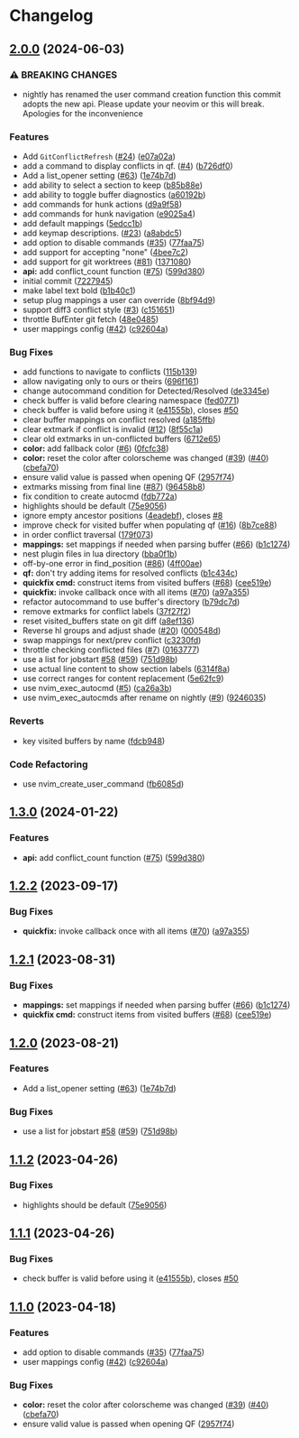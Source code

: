 # Changelog

## [2.0.0](https://github.com/seblj/git-conflict.nvim/compare/v1.3.0...v2.0.0) (2024-06-03)


### ⚠ BREAKING CHANGES

* nightly has renamed the user command creation function this commit adopts the new api. Please update your neovim or this will break. Apologies for the inconvenience

### Features

* Add `GitConflictRefresh` ([#24](https://github.com/seblj/git-conflict.nvim/issues/24)) ([e07a02a](https://github.com/seblj/git-conflict.nvim/commit/e07a02ae1436d4c5d33ef656310d630d19e0a65b))
* add a command to display conflicts in qf. ([#4](https://github.com/seblj/git-conflict.nvim/issues/4)) ([b726df0](https://github.com/seblj/git-conflict.nvim/commit/b726df0d3b1129b88edcb0ee74fdd6b7babf7af5))
* Add a list_opener setting ([#63](https://github.com/seblj/git-conflict.nvim/issues/63)) ([1e74b7d](https://github.com/seblj/git-conflict.nvim/commit/1e74b7dd6c1b4c6750e6f917f91012c450aece86))
* add ability to select a section to keep ([b85b88e](https://github.com/seblj/git-conflict.nvim/commit/b85b88ea8c256cca88aeb791b5e0e8d4a7dd504b))
* add ability to toggle buffer diagnostics ([a60192b](https://github.com/seblj/git-conflict.nvim/commit/a60192bf29f808fc74828319d63bc31e30d8118b))
* add commands for hunk actions ([d9a9f58](https://github.com/seblj/git-conflict.nvim/commit/d9a9f5883e1d4ace31680b274926fce010d1f985))
* add commands for hunk navigation ([e9025a4](https://github.com/seblj/git-conflict.nvim/commit/e9025a42ffaed6bab9c414368fb0bf9d7ca41ec2))
* add default mappings ([5edcc1b](https://github.com/seblj/git-conflict.nvim/commit/5edcc1b0a1da17b57fd4e2fc16249187c14f0195))
* add keymap descriptions. ([#23](https://github.com/seblj/git-conflict.nvim/issues/23)) ([a8abdc5](https://github.com/seblj/git-conflict.nvim/commit/a8abdc59603516e1d45eb78d511efa40c6035bdc))
* add option to disable commands ([#35](https://github.com/seblj/git-conflict.nvim/issues/35)) ([77faa75](https://github.com/seblj/git-conflict.nvim/commit/77faa75c09a6af88e7b54d8d456327e06611f7ea))
* add support for accepting "none" ([4bee7c2](https://github.com/seblj/git-conflict.nvim/commit/4bee7c2e0023d2245fc54410af17bcbc92e39463))
* add support for git worktrees ([#81](https://github.com/seblj/git-conflict.nvim/issues/81)) ([1371080](https://github.com/seblj/git-conflict.nvim/commit/13710803346cfe468ce7be250d19c430866ba1bd))
* **api:** add conflict_count function ([#75](https://github.com/seblj/git-conflict.nvim/issues/75)) ([599d380](https://github.com/seblj/git-conflict.nvim/commit/599d3809ea3bf1ef26c8368bfc74c50c44f39913))
* initial commit ([7227945](https://github.com/seblj/git-conflict.nvim/commit/722794536dcb44e07a96586cdeb588f72e4e5729))
* make label text bold ([b1b40c1](https://github.com/seblj/git-conflict.nvim/commit/b1b40c1310568777631a2273e006ce1c27975cd2))
* setup plug mappings a user can override ([8bf94d9](https://github.com/seblj/git-conflict.nvim/commit/8bf94d978892efc62ac721ade5568fd5113971bd))
* support diff3 conflict style ([#3](https://github.com/seblj/git-conflict.nvim/issues/3)) ([c151651](https://github.com/seblj/git-conflict.nvim/commit/c151651cd046e9afb344cccb62f47b87300382d5))
* throttle BufEnter git fetch ([48e0485](https://github.com/seblj/git-conflict.nvim/commit/48e0485e67633b4c42b12fd520d4302ad75daadb))
* user mappings config ([#42](https://github.com/seblj/git-conflict.nvim/issues/42)) ([c92604a](https://github.com/seblj/git-conflict.nvim/commit/c92604a64a2cce15a6e6a753f4501bcee06fa00a))


### Bug Fixes

* add functions to navigate to conflicts ([115b139](https://github.com/seblj/git-conflict.nvim/commit/115b13942daccec2857ac75c24e6a3a191c8af6d))
* allow navigating only to ours or theirs ([696f161](https://github.com/seblj/git-conflict.nvim/commit/696f161f965c7aba82acadbb93ab944438712f9d))
* change autocommand condition for Detected/Resolved ([de3345e](https://github.com/seblj/git-conflict.nvim/commit/de3345e3daef27147d48308f889b7fd90c42ddfb))
* check buffer is valid before clearing namespace ([fed0771](https://github.com/seblj/git-conflict.nvim/commit/fed0771d6cbb78d386d7a28b63c6a608d698b4cc))
* check buffer is valid before using it ([e41555b](https://github.com/seblj/git-conflict.nvim/commit/e41555bf0be8a06589b5a7598220e33962333feb)), closes [#50](https://github.com/seblj/git-conflict.nvim/issues/50)
* clear buffer mappings on conflict resolved ([a185ffb](https://github.com/seblj/git-conflict.nvim/commit/a185ffb0cd3e278df392cbc2af821d0a64c25011))
* clear extmark if conflict is invalid ([#12](https://github.com/seblj/git-conflict.nvim/issues/12)) ([8f55c1a](https://github.com/seblj/git-conflict.nvim/commit/8f55c1ab096934dba9e3581eaf9c3e7e24215bc7))
* clear old extmarks in un-conflicted buffers ([6712e65](https://github.com/seblj/git-conflict.nvim/commit/6712e655812e04647885440d81498bc6003d72b3))
* **color:** add fallback color ([#6](https://github.com/seblj/git-conflict.nvim/issues/6)) ([0fcfc38](https://github.com/seblj/git-conflict.nvim/commit/0fcfc38eabeae3a338a7ac5478436b5b408e4878))
* **color:** reset the color after colorscheme was changed ([#39](https://github.com/seblj/git-conflict.nvim/issues/39)) ([#40](https://github.com/seblj/git-conflict.nvim/issues/40)) ([cbefa70](https://github.com/seblj/git-conflict.nvim/commit/cbefa7075b67903ca27f6eefdc9c1bf0c4881017))
* ensure valid value is passed when opening QF ([2957f74](https://github.com/seblj/git-conflict.nvim/commit/2957f747e1a34f1854e4e0efbfbfa59a1db04af5))
* extmarks missing from final line ([#87](https://github.com/seblj/git-conflict.nvim/issues/87)) ([96458b8](https://github.com/seblj/git-conflict.nvim/commit/96458b843795c6dd84f221188cccd3242328349e))
* fix condition to create autocmd ([fdb772a](https://github.com/seblj/git-conflict.nvim/commit/fdb772ac0357ca873ada25865d7a1b9ce94af7fd))
* highlights should be default ([75e9056](https://github.com/seblj/git-conflict.nvim/commit/75e90560521e5e395452e9a9f36309ae8f6000a7))
* ignore empty ancestor positions ([4eadebf](https://github.com/seblj/git-conflict.nvim/commit/4eadebf4cafff19e96a8a43aa25e6be47f465dbe)), closes [#8](https://github.com/seblj/git-conflict.nvim/issues/8)
* improve check for visited buffer when populating qf ([#16](https://github.com/seblj/git-conflict.nvim/issues/16)) ([8b7ce88](https://github.com/seblj/git-conflict.nvim/commit/8b7ce8839e2aaa847d2d2f2dca0e8e2f62f1d356))
* in order conflict traversal ([179f073](https://github.com/seblj/git-conflict.nvim/commit/179f073c7abb60b851c0d36ce0df61b111b2bb67))
* **mappings:** set mappings if needed when parsing buffer ([#66](https://github.com/seblj/git-conflict.nvim/issues/66)) ([b1c1274](https://github.com/seblj/git-conflict.nvim/commit/b1c1274873f0b9a1b8da7eac62bb74c9266d4410))
* nest plugin files in lua directory ([bba0f1b](https://github.com/seblj/git-conflict.nvim/commit/bba0f1be2887a24cf29f9a3832b2b0de1b050d16))
* off-by-one error in find_position ([#86](https://github.com/seblj/git-conflict.nvim/issues/86)) ([4ff00ae](https://github.com/seblj/git-conflict.nvim/commit/4ff00aed1ef47d9b7ab16ca62563089c15723b14))
* **qf:** don't try adding items for resolved conflicts ([b1c434c](https://github.com/seblj/git-conflict.nvim/commit/b1c434c93d19910ac4dd699a2ea71f8e8182d352))
* **quickfix cmd:** construct items from visited buffers ([#68](https://github.com/seblj/git-conflict.nvim/issues/68)) ([cee519e](https://github.com/seblj/git-conflict.nvim/commit/cee519ef0482b20e506ae1401f82f3c7b23a6c03))
* **quickfix:** invoke callback once with all items ([#70](https://github.com/seblj/git-conflict.nvim/issues/70)) ([a97a355](https://github.com/seblj/git-conflict.nvim/commit/a97a35507a485d6bbdc3c67820a8ca459c9c3f49))
* refactor autocommand to use buffer's directory ([b79dc7d](https://github.com/seblj/git-conflict.nvim/commit/b79dc7dae89d4436ce55ebbbebadf1f6ada8a8d2))
* remove extmarks for conflict labels ([37f27f2](https://github.com/seblj/git-conflict.nvim/commit/37f27f2bac977b9aefc517eb8898333a184f6a67))
* reset visited_buffers state on git diff ([a8ef136](https://github.com/seblj/git-conflict.nvim/commit/a8ef136a0e170de7d3f00f87722933a2039c0cd7))
* Reverse hl groups and adjust shade ([#20](https://github.com/seblj/git-conflict.nvim/issues/20)) ([000548d](https://github.com/seblj/git-conflict.nvim/commit/000548d5cc54931e88694c737fb8105d8781ab57))
* swap mappings for next/prev conflict ([c3230fd](https://github.com/seblj/git-conflict.nvim/commit/c3230fd0322b3d8e47b85478251f83d4587bdca5))
* throttle checking conflicted files ([#7](https://github.com/seblj/git-conflict.nvim/issues/7)) ([0163777](https://github.com/seblj/git-conflict.nvim/commit/0163777c4174e504013a7e14998a5978e93c40f0))
* use a list for jobstart [#58](https://github.com/seblj/git-conflict.nvim/issues/58) ([#59](https://github.com/seblj/git-conflict.nvim/issues/59)) ([751d98b](https://github.com/seblj/git-conflict.nvim/commit/751d98be83a9c7bdf0a136d05d8b7b1c25560368))
* use actual line content to show section labels ([6314f8a](https://github.com/seblj/git-conflict.nvim/commit/6314f8a379f8c67b9bbb76ad50950bdb4b72fd65))
* use correct ranges for content replacement ([5e62fc9](https://github.com/seblj/git-conflict.nvim/commit/5e62fc9959afe478196bf54a347b610c9a625c03))
* use nvim_exec_autocmd ([#5](https://github.com/seblj/git-conflict.nvim/issues/5)) ([ca26a3b](https://github.com/seblj/git-conflict.nvim/commit/ca26a3b40318251476f7879d12ac01cafaa34ecd))
* use nvim_exec_autocmds after rename on nightly ([#9](https://github.com/seblj/git-conflict.nvim/issues/9)) ([9246035](https://github.com/seblj/git-conflict.nvim/commit/924603597b7a244e08a92129d6af764e18ce089a))


### Reverts

* key visited buffers by name ([fdcb948](https://github.com/seblj/git-conflict.nvim/commit/fdcb9487da6da4ccdfe17a2702c19734a0f1e3a5))


### Code Refactoring

* use nvim_create_user_command ([fb6085d](https://github.com/seblj/git-conflict.nvim/commit/fb6085d0f90a2e417d237dac0bce50b180d200c2))

## [1.3.0](https://github.com/akinsho/git-conflict.nvim/compare/v1.2.2...v1.3.0) (2024-01-22)


### Features

* **api:** add conflict_count function ([#75](https://github.com/akinsho/git-conflict.nvim/issues/75)) ([599d380](https://github.com/akinsho/git-conflict.nvim/commit/599d3809ea3bf1ef26c8368bfc74c50c44f39913))

## [1.2.2](https://github.com/akinsho/git-conflict.nvim/compare/v1.2.1...v1.2.2) (2023-09-17)


### Bug Fixes

* **quickfix:** invoke callback once with all items ([#70](https://github.com/akinsho/git-conflict.nvim/issues/70)) ([a97a355](https://github.com/akinsho/git-conflict.nvim/commit/a97a35507a485d6bbdc3c67820a8ca459c9c3f49))

## [1.2.1](https://github.com/akinsho/git-conflict.nvim/compare/v1.2.0...v1.2.1) (2023-08-31)


### Bug Fixes

* **mappings:** set mappings if needed when parsing buffer ([#66](https://github.com/akinsho/git-conflict.nvim/issues/66)) ([b1c1274](https://github.com/akinsho/git-conflict.nvim/commit/b1c1274873f0b9a1b8da7eac62bb74c9266d4410))
* **quickfix cmd:** construct items from visited buffers ([#68](https://github.com/akinsho/git-conflict.nvim/issues/68)) ([cee519e](https://github.com/akinsho/git-conflict.nvim/commit/cee519ef0482b20e506ae1401f82f3c7b23a6c03))

## [1.2.0](https://github.com/akinsho/git-conflict.nvim/compare/v1.1.2...v1.2.0) (2023-08-21)


### Features

* Add a list_opener setting ([#63](https://github.com/akinsho/git-conflict.nvim/issues/63)) ([1e74b7d](https://github.com/akinsho/git-conflict.nvim/commit/1e74b7dd6c1b4c6750e6f917f91012c450aece86))


### Bug Fixes

* use a list for jobstart [#58](https://github.com/akinsho/git-conflict.nvim/issues/58) ([#59](https://github.com/akinsho/git-conflict.nvim/issues/59)) ([751d98b](https://github.com/akinsho/git-conflict.nvim/commit/751d98be83a9c7bdf0a136d05d8b7b1c25560368))

## [1.1.2](https://github.com/akinsho/git-conflict.nvim/compare/v1.1.1...v1.1.2) (2023-04-26)


### Bug Fixes

* highlights should be default ([75e9056](https://github.com/akinsho/git-conflict.nvim/commit/75e90560521e5e395452e9a9f36309ae8f6000a7))

## [1.1.1](https://github.com/akinsho/git-conflict.nvim/compare/v1.1.0...v1.1.1) (2023-04-26)


### Bug Fixes

* check buffer is valid before using it ([e41555b](https://github.com/akinsho/git-conflict.nvim/commit/e41555bf0be8a06589b5a7598220e33962333feb)), closes [#50](https://github.com/akinsho/git-conflict.nvim/issues/50)

## [1.1.0](https://github.com/akinsho/git-conflict.nvim/compare/v1.0.0...v1.1.0) (2023-04-18)


### Features

* add option to disable commands ([#35](https://github.com/akinsho/git-conflict.nvim/issues/35)) ([77faa75](https://github.com/akinsho/git-conflict.nvim/commit/77faa75c09a6af88e7b54d8d456327e06611f7ea))
* user mappings config ([#42](https://github.com/akinsho/git-conflict.nvim/issues/42)) ([c92604a](https://github.com/akinsho/git-conflict.nvim/commit/c92604a64a2cce15a6e6a753f4501bcee06fa00a))


### Bug Fixes

* **color:** reset the color after colorscheme was changed ([#39](https://github.com/akinsho/git-conflict.nvim/issues/39)) ([#40](https://github.com/akinsho/git-conflict.nvim/issues/40)) ([cbefa70](https://github.com/akinsho/git-conflict.nvim/commit/cbefa7075b67903ca27f6eefdc9c1bf0c4881017))
* ensure valid value is passed when opening QF ([2957f74](https://github.com/akinsho/git-conflict.nvim/commit/2957f747e1a34f1854e4e0efbfbfa59a1db04af5))
